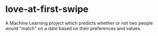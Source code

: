 # love-at-first-swipe
A Machine Learning project which predicts whether or not two people would "match" on a date based on their preferences and values. 
